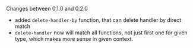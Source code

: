 
Changes between 0.1.0 and 0.2.0

  * added `delete-handler-by` function, that can delete handler by direct match
  * `delete-handler` now will match all functions, not just first one for given type, which
makes more sense in given context.
